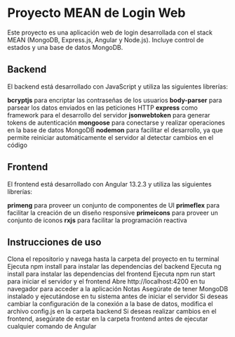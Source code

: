 # Proyecto MEAN de Login Web

Este proyecto es una aplicación web de login desarrollada con el stack MEAN (MongoDB, Express.js, Angular y Node.js). Incluye control de estados y una base de datos MongoDB.

## Backend

El backend está desarrollado con JavaScript y utiliza las siguientes librerías:

**bcryptjs** para encriptar las contraseñas de los usuarios
**body-parser** para parsear los datos enviados en las peticiones HTTP
**express** como framework para el desarrollo del servidor
**jsonwebtoken** para generar tokens de autenticación
**mongoose** para conectarse y realizar operaciones en la base de datos MongoDB
**nodemon** para facilitar el desarrollo, ya que permite reiniciar automáticamente el servidor al detectar cambios en el código

## Frontend

El frontend está desarrollado con Angular 13.2.3 y utiliza las siguientes librerías:

**primeng** para proveer un conjunto de componentes de UI
**primeflex** para facilitar la creación de un diseño responsive
**primeicons** para proveer un conjunto de iconos
**rxjs** para facilitar la programación reactiva

## Instrucciones de uso

Clona el repositorio y navega hasta la carpeta del proyecto en tu terminal
Ejecuta npm install para instalar las dependencias del backend
Ejecuta ng install para instalar las dependencias del frontend
Ejecuta npm run start para iniciar el servidor y el frontend
Abre http://localhost:4200 en tu navegador para acceder a la aplicación
Notas
Asegúrate de tener MongoDB instalado y ejecutándose en tu sistema antes de iniciar el servidor
Si deseas cambiar la configuración de la conexión a la base de datos, modifica el archivo config.js en la carpeta backend
Si deseas realizar cambios en el frontend, asegúrate de estar en la carpeta frontend antes de ejecutar cualquier comando de Angular
